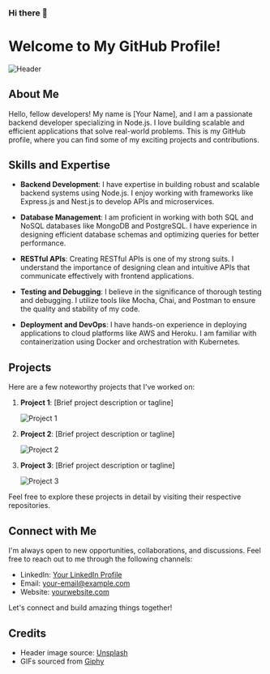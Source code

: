 ### Hi there 👋
# Welcome to My GitHub Profile!

![Header](images/header.png)

## About Me

Hello, fellow developers! My name is [Your Name], and I am a passionate backend developer specializing in Node.js. I love building scalable and efficient applications that solve real-world problems. This is my GitHub profile, where you can find some of my exciting projects and contributions.

## Skills and Expertise

- **Backend Development**: I have expertise in building robust and scalable backend systems using Node.js. I enjoy working with frameworks like Express.js and Nest.js to develop APIs and microservices.

- **Database Management**: I am proficient in working with both SQL and NoSQL databases like MongoDB and PostgreSQL. I have experience in designing efficient database schemas and optimizing queries for better performance.

- **RESTful APIs**: Creating RESTful APIs is one of my strong suits. I understand the importance of designing clean and intuitive APIs that communicate effectively with frontend applications.

- **Testing and Debugging**: I believe in the significance of thorough testing and debugging. I utilize tools like Mocha, Chai, and Postman to ensure the quality and stability of my code.

- **Deployment and DevOps**: I have hands-on experience in deploying applications to cloud platforms like AWS and Heroku. I am familiar with containerization using Docker and orchestration with Kubernetes.

## Projects

Here are a few noteworthy projects that I've worked on:

1. **Project 1**: [Brief project description or tagline]

   ![Project 1](gifs/project1.gif)

2. **Project 2**: [Brief project description or tagline]

   ![Project 2](images/project2.png)

3. **Project 3**: [Brief project description or tagline]

   ![Project 3](gifs/project3.gif)

Feel free to explore these projects in detail by visiting their respective repositories.

## Connect with Me

I'm always open to new opportunities, collaborations, and discussions. Feel free to reach out to me through the following channels:

- LinkedIn: [Your LinkedIn Profile](https://www.linkedin.com/in/yourprofile)
- Email: [your-email@example.com](mailto:your-email@example.com)
- Website: [yourwebsite.com](https://www.yourwebsite.com)

Let's connect and build amazing things together!

## Credits

- Header image source: [Unsplash](https://unsplash.com/)
- GIFs sourced from [Giphy](https://giphy.com/)

<!--
**vaibhav5140/vaibhav5140** is a ✨ _special_ ✨ repository because its `README.md` (this file) appears on your GitHub profile.

Here are some ideas to get you started:

- 🔭 I’m currently working on ...
- 🌱 I’m currently learning ...
- 👯 I’m looking to collaborate on ...
- 🤔 I’m looking for help with ...
- 💬 Ask me about ...
- 📫 How to reach me: ...
- 😄 Pronouns: ...
- ⚡ Fun fact: ...
-->
